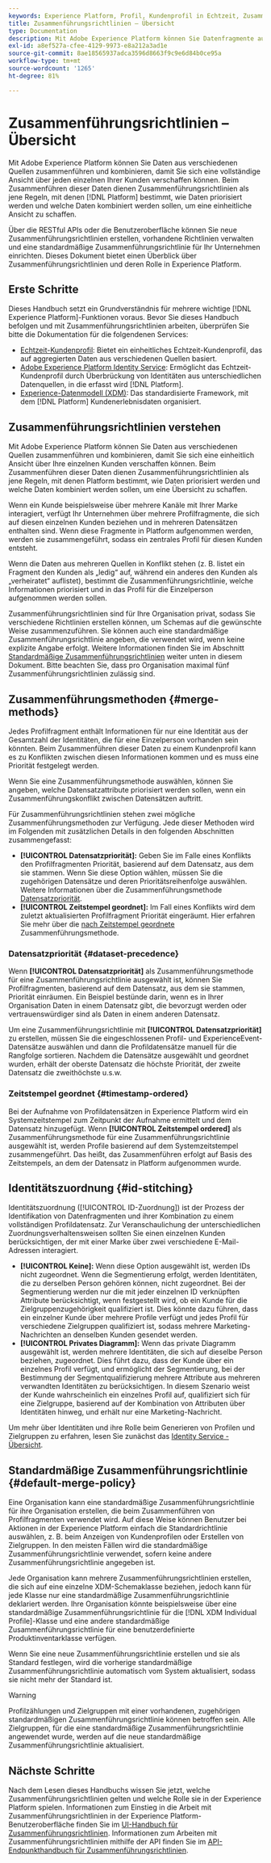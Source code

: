 ```yaml
---
keywords: Experience Platform, Profil, Kundenprofil in Echtzeit, Zusammenführungsrichtlinien, Benutzeroberfläche, Benutzeroberfläche, Zeitstempel geordnet, Datensatzpriorität
title: Zusammenführungsrichtlinien – Übersicht
type: Documentation
description: Mit Adobe Experience Platform können Sie Datenfragmente aus verschiedenen Quellen zusammenführen und kombinieren, damit Sie sich eine vollständige Ansicht über Ihre einzelnen Kunden verschaffen können. Beim Zusammenführen dieser Daten dienen Zusammenführungsrichtlinien als jene Regeln, mit denen Platform bestimmt, wie Daten priorisiert werden und welche Daten kombiniert werden sollen, um eine einheitliche Ansicht zu schaffen.
exl-id: a8ef527a-cfee-4129-9973-e8a212a3ad1e
source-git-commit: 8ae18565937adca3596d8663f9c9e6d84b0ce95a
workflow-type: tm+mt
source-wordcount: '1265'
ht-degree: 81%

---
```


# Zusammenführungsrichtlinien – Übersicht

Mit Adobe Experience Platform können Sie Daten aus verschiedenen Quellen zusammenführen und kombinieren, damit Sie sich eine vollständige Ansicht über jeden einzelnen Ihrer Kunden verschaffen können. Beim Zusammenführen dieser Daten dienen Zusammenführungsrichtlinien als jene Regeln, mit denen [!DNL Platform] bestimmt, wie Daten priorisiert werden und welche Daten kombiniert werden sollen, um eine einheitliche Ansicht zu schaffen.

Über die RESTful APIs oder die Benutzeroberfläche können Sie neue Zusammenführungsrichtlinien erstellen, vorhandene Richtlinien verwalten und eine standardmäßige Zusammenführungsrichtlinie für Ihr Unternehmen einrichten. Dieses Dokument bietet einen Überblick über Zusammenführungsrichtlinien und deren Rolle in Experience Platform.

## Erste Schritte

Dieses Handbuch setzt ein Grundverständnis für mehrere wichtige [!DNL Experience Platform]-Funktionen voraus. Bevor Sie dieses Handbuch befolgen und mit Zusammenführungsrichtlinien arbeiten, überprüfen Sie bitte die Dokumentation für die folgendenen Services:

* [Echtzeit-Kundenprofil](../home.md): Bietet ein einheitliches Echtzeit-Kundenprofil, das auf aggregierten Daten aus verschiedenen Quellen basiert.
* [Adobe Experience Platform Identity Service](../../identity-service/home.md): Ermöglicht das Echtzeit-Kundenprofil durch Überbrückung von Identitäten aus unterschiedlichen Datenquellen, in die erfasst wird [!DNL Platform].
* [Experience-Datenmodell (XDM)](../../xdm/home.md): Das standardisierte Framework, mit dem [!DNL Platform] Kundenerlebnisdaten organisiert.

## Zusammenführungsrichtlinien verstehen

Mit Adobe Experience Platform können Sie Daten aus verschiedenen Quellen zusammenführen und kombinieren, damit Sie sich eine einheitlich Ansicht über Ihre einzelnen Kunden verschaffen können. Beim Zusammenführen dieser Daten dienen Zusammenführungsrichtlinien als jene Regeln, mit denen Platform bestimmt, wie Daten priorisiert werden und welche Daten kombiniert werden sollen, um eine Übersicht zu schaffen.

Wenn ein Kunde beispielsweise über mehrere Kanäle mit Ihrer Marke interagiert, verfügt Ihr Unternehmen über mehrere Profilfragmente, die sich auf diesen einzelnen Kunden beziehen und in mehreren Datensätzen enthalten sind. Wenn diese Fragmente in Platform aufgenommen werden, werden sie zusammengeführt, sodass ein zentrales Profil für diesen Kunden entsteht.

Wenn die Daten aus mehreren Quellen in Konflikt stehen (z. B. listet ein Fragment den Kunden als „ledig“ auf, während ein anderes den Kunden als „verheiratet“ auflistet), bestimmt die Zusammenführungsrichtlinie, welche Informationen priorisiert und in das Profil für die Einzelperson aufgenommen werden sollen.

Zusammenführungsrichtlinien sind für Ihre Organisation privat, sodass Sie verschiedene Richtlinien erstellen können, um Schemas auf die gewünschte Weise zusammenzuführen. Sie können auch eine standardmäßige Zusammenführungsrichtlinie angeben, die verwendet wird, wenn keine explizite Angabe erfolgt. Weitere Informationen finden Sie im Abschnitt [Standardmäßige Zusammenführungsrichtlinien](#default-merge-policy) weiter unten in diesem Dokument. Bitte beachten Sie, dass pro Organisation maximal fünf Zusammenführungsrichtlinien zulässig sind.

## Zusammenführungsmethoden {#merge-methods}

Jedes Profilfragment enthält Informationen für nur eine Identität aus der Gesamtzahl der Identitäten, die für eine Einzelperson vorhanden sein könnten. Beim Zusammenführen dieser Daten zu einem Kundenprofil kann es zu Konflikten zwischen diesen Informationen kommen und es muss eine Priorität festgelegt werden.

Wenn Sie eine Zusammenführungsmethode auswählen, können Sie angeben, welche Datensatzattribute priorisiert werden sollen, wenn ein Zusammenführungskonflikt zwischen Datensätzen auftritt.

Für Zusammenführungsrichtlinien stehen zwei mögliche Zusammenführungsmethoden zur Verfügung. Jede dieser Methoden wird im Folgenden mit zusätzlichen Details in den folgenden Abschnitten zusammengefasst:

* **[!UICONTROL Datensatzpriorität]:** Geben Sie im Falle eines Konflikts den Profilfragmenten Priorität, basierend auf dem Datensatz, aus dem sie stammen. Wenn Sie diese Option wählen, müssen Sie die zugehörigen Datensätze und deren Prioritätsreihenfolge auswählen. Weitere Informationen über die Zusammenführungsmethode [Datensatzpriorität](#dataset-precedence).
* **[!UICONTROL Zeitstempel geordnet]:** Im Fall eines Konflikts wird dem zuletzt aktualisierten Profilfragment Priorität eingeräumt. Hier erfahren Sie mehr über die [nach Zeitstempel geordnete](#timestamp-ordered) Zusammenführungsmethode.

### Datensatzpriorität {#dataset-precedence}

Wenn **[!UICONTROL Datensatzpriorität]** als Zusammenführungsmethode für eine Zusammenführungsrichtlinie ausgewählt ist, können Sie Profilfragmenten, basierend auf dem Datensatz, aus dem sie stammen, Priorität einräumen. Ein Beispiel bestünde darin, wenn es in Ihrer Organisation Daten in einem Datensatz gibt, die bevorzugt werden oder vertrauenswürdiger sind als Daten in einem anderen Datensatz.

Um eine Zusammenführungsrichtlinie mit **[!UICONTROL Datensatzpriorität]** zu erstellen, müssen Sie die eingeschlossenen Profil- und ExperienceEvent-Datensätze auswählen und dann die Profildatensätze manuell für die Rangfolge sortieren. Nachdem die Datensätze ausgewählt und geordnet wurden, erhält der oberste Datensatz die höchste Priorität, der zweite Datensatz die zweithöchste u.s.w.

### Zeitstempel geordnet {#timestamp-ordered}

Bei der Aufnahme von Profildatensätzen in Experience Platform wird ein Systemzeitstempel zum Zeitpunkt der Aufnahme ermittelt und dem Datensatz hinzugefügt. Wenn **[!UICONTROL Zeitstempel ordered]** als Zusammenführungsmethode für eine Zusammenführungsrichtlinie ausgewählt ist, werden Profile basierend auf dem Systemzeitstempel zusammengeführt. Das heißt, das Zusammenführen erfolgt auf Basis des Zeitstempels, an dem der Datensatz in Platform aufgenommen wurde.

## Identitätszuordnung {#id-stitching}

Identitätszuordnung ([!UICONTROL ID-Zuordnung]) ist der Prozess der Identifikation von Datenfragmenten und ihrer Kombination zu einem vollständigen Profildatensatz. Zur Veranschaulichung der unterschiedlichen Zuordnungsverhaltensweisen sollten Sie einen einzelnen Kunden berücksichtigen, der mit einer Marke über zwei verschiedene E-Mail-Adressen interagiert.

* **[!UICONTROL Keine]:** Wenn diese Option ausgewählt ist, werden IDs nicht zugeordnet. Wenn die Segmentierung erfolgt, werden Identitäten, die zu derselben Person gehören können, nicht zugeordnet. Bei der Segmentierung werden nur die mit jeder einzelnen ID verknüpften Attribute berücksichtigt, wenn festgestellt wird, ob ein Kunde für die Zielgruppenzugehörigkeit qualifiziert ist. Dies könnte dazu führen, dass ein einzelner Kunde über mehrere Profile verfügt und jedes Profil für verschiedene Zielgruppen qualifiziert ist, sodass mehrere Marketing-Nachrichten an denselben Kunden gesendet werden.
* **[!UICONTROL Privates Diagramm]:** Wenn das private Diagramm ausgewählt ist, werden mehrere Identitäten, die sich auf dieselbe Person beziehen, zugeordnet. Dies führt dazu, dass der Kunde über ein einzelnes Profil verfügt, und ermöglicht der Segmentierung, bei der Bestimmung der Segmentqualifizierung mehrere Attribute aus mehreren verwandten Identitäten zu berücksichtigen. In diesem Szenario weist der Kunde wahrscheinlich ein einzelnes Profil auf, qualifiziert sich für eine Zielgruppe, basierend auf der Kombination von Attributen über Identitäten hinweg, und erhält nur eine Marketing-Nachricht.

Um mehr über Identitäten und ihre Rolle beim Generieren von Profilen und Zielgruppen zu erfahren, lesen Sie zunächst das [Identity Service - Übersicht](../../identity-service/home.md).

## Standardmäßige Zusammenführungsrichtlinie {#default-merge-policy}

Eine Organisation kann eine standardmäßige Zusammenführungsrichtlinie für ihre Organisation erstellen, die beim Zusammenführen von Profilfragmenten verwendet wird. Auf diese Weise können Benutzer bei Aktionen in der Experience Platform einfach die Standardrichtlinie auswählen, z. B. beim Anzeigen von Kundenprofilen oder Erstellen von Zielgruppen. In den meisten Fällen wird die standardmäßige Zusammenführungsrichtlinie verwendet, sofern keine andere Zusammenführungsrichtlinie angegeben ist.

Jede Organisation kann mehrere Zusammenführungsrichtlinien erstellen, die sich auf eine einzelne XDM-Schemaklasse beziehen, jedoch kann für jede Klasse nur eine standardmäßige Zusammenführungsrichtlinie deklariert werden. Ihre Organisation könnte beispielsweise über eine standardmäßige Zusammenführungsrichtlinie für die [!DNL XDM Individual Profile]-Klasse und eine andere standardmäßige Zusammenführungsrichtlinie für eine benutzerdefinierte Produktinventarklasse verfügen.

Wenn Sie eine neue Zusammenführungsrichtlinie erstellen und sie als Standard festlegen, wird die vorherige standardmäßige Zusammenführungsrichtlinie automatisch vom System aktualisiert, sodass sie nicht mehr der Standard ist.

>[!WARNING]
>
>Profilzählungen und Zielgruppen mit einer vorhandenen, zugehörigen standardmäßigen Zusammenführungsrichtlinie können betroffen sein. Alle Zielgruppen, für die eine standardmäßige Zusammenführungsrichtlinie angewendet wurde, werden auf die neue standardmäßige Zusammenführungsrichtlinie aktualisiert.

## Nächste Schritte

Nach dem Lesen dieses Handbuchs wissen Sie jetzt, welche Zusammenführungsrichtlinien gelten und welche Rolle sie in der Experience Platform spielen. Informationen zum Einstieg in die Arbeit mit Zusammenführungsrichtlinien in der Experience Platform-Benutzeroberfläche finden Sie im [UI-Handbuch für Zusammenführungsrichtlinien](ui-guide.md). Informationen zum Arbeiten mit Zusammenführungsrichtlinien mithilfe der API finden Sie im [API-Endpunkthandbuch für Zusammenführungsrichtlinien](../api/merge-policies.md).
